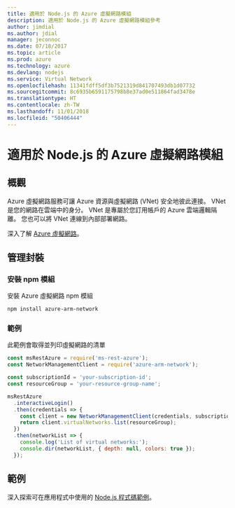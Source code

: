 ```yaml
---
title: 適用於 Node.js 的 Azure 虛擬網路模組
description: 適用於 Node.js 的 Azure 虛擬網路模組參考
author: jimdial
ms.author: jdial
manager: jeconnoc
ms.date: 07/18/2017
ms.topic: article
ms.prod: azure
ms.technology: azure
ms.devlang: nodejs
ms.service: Virtual Network
ms.openlocfilehash: 11341fdff5df3b7521319d841707493db1d07732
ms.sourcegitcommit: 8c6935b6591175798b8e37ad0e511864fad3478e
ms.translationtype: HT
ms.contentlocale: zh-TW
ms.lasthandoff: 11/01/2018
ms.locfileid: "50406444"
---
```

# <a name="azure-virtual-network-modules-for-nodejs"></a>適用於 Node.js 的 Azure 虛擬網路模組

## <a name="overview"></a>概觀

Azure 虛擬網路服務可讓 Azure 資源與虛擬網路 (VNet) 安全地彼此連接。 VNet 是您的網路在雲端中的身分。 VNet 是專屬於您訂用帳戶的 Azure 雲端邏輯隔離。 您也可以將 VNet 連線到內部部署網路。

深入了解 [Azure 虛擬網路](https://docs.microsoft.com/azure/virtual-network/virtual-networks-overview)。

## <a name="management-package"></a>管理封裝

### <a name="install-the-npm-module"></a>安裝 npm 模組

安裝 Azure 虛擬網路 npm 模組

```bash
npm install azure-arm-network
```

### <a name="example"></a>範例

此範例會取得並列印虛擬網路的清單

```javascript
const msRestAzure = require('ms-rest-azure');
const NetworkManagementClient = require('azure-arm-network');

const subscriptionId = 'your-subscription-id';
const resourceGroup = 'your-resource-group-name';

msRestAzure
  .interactiveLogin()
  .then(credentials => {
    const client = new NetworkManagementClient(credentials, subscriptionId);
    return client.virtualNetworks.list(resourceGroup);
  })
  .then(networkList => {
    console.log('List of virtual networks:');
    console.dir(networkList, { depth: null, colors: true });
  });
```

## <a name="samples"></a>範例

深入探索可在應用程式中使用的 [Node.js 程式碼範例](https://azure.microsoft.com/resources/samples/?platform=nodejs)。
